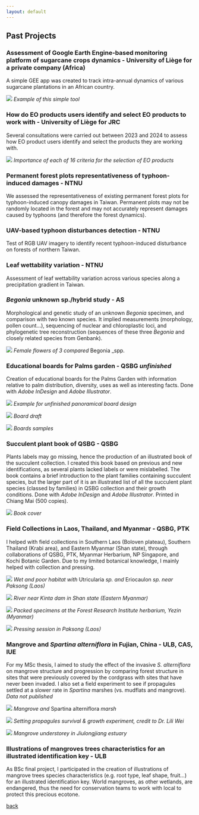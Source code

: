 ```yaml
---
layout: default
---
```

## Past Projects

### Assessment of Google Earth Engine-based monitoring platform of sugarcane crops dynamics - University of Liège for a private company (Africa)
A simple GEE app was created to track intra-annual dynamics of various sugarcane plantations in an African country.

![](/image/GEEsugarcane.png)
_Example of this simple tool_


### How do EO products users identify and select EO products to work with - University of Liège for JRC
Several consultations were carried out between 2023 and 2024 to assess how EO product users identify and select the products they are working with.

![](/image/EOexpertsconsultations.png)
_Importance of each of 16 criteria for the selection of EO products_


### Permanent forest plots representativeness of typhoon-induced damages - NTNU
We assessed the representativeness of existing permanent forest plots for typhoon-induced canopy damages in Taiwan. Permanent plots may not be randomly located in the forest and may not accurately represent damages caused by typhoons (and therefore the forest dynamics).


### UAV-based typhoon disturbances detection - NTNU
Test of RGB UAV imagery to identify recent typhoon-induced disturbance on forests of northern Taiwan.


### Leaf wettability variation - NTNU
Assessment of leaf wettability variation across various species along a precipitation gradient in Taiwan.


### _Begonia_ unknown sp./hybrid study - AS 
Morphological and genetic study of an unknown _Begonia_ specimen, and comparison with two known species. It implied measurements (morphology, pollen count...), sequencing of nuclear and chloroplastic loci, and phylogenetic tree reconstruction (sequences of these three _Begonia_ and closely related species from Genbank).

![](/photo/bego1.jpg)
_Female flowers of 3 compared_ Begonia _spp.


### Educational boards for Palms garden - QSBG _unfinished_
Creation of educational boards for the Palms Garden with information relative to palm distribution, diversity, uses as well as interesting facts. Done with _Adobe InDesign_ and _Adobe Illustrator_.

![](/photo/pano1.jpg)
_Example for unfinished panoramical board design_

![](/photo/pano2.jpg)
_Board draft_

![](/photo/pano3.jpg)
_Boards samples_


### Succulent plant book of QSBG - QSBG
Plants labels may go missing, hence the production of an illustrated book of the succulent collection. I created this book based on previous and new identifications, as several plants lacked labels or were mislabelled. The book contains a brief introduction to the plant families containing succulent species, but the larger part of it is an illustrated list of all the succulent plant species (classed by families) in QSBG collection and their growth conditions. Done with _Adobe InDesign_ and _Adobe Illustrator_. Printed in Chiang Mai (500 copies).

![](/photo/front.jpg)
_Book cover_


### Field Collections in Laos, Thailand, and Myanmar - QSBG, PTK
I helped with field collections in Southern Laos (Boloven plateau), Southern Thailand (Krabi area), and Eastern Myanmar (Shan state), through collaborations of QSBG, PTK, Myanmar Herbarium, NP Singapore, and Kochi Botanic Garden. Due to my limited botanical knowledge, I mainly helped with collection and pressing.

![](/photo/lao2.jpg)
_Wet and poor habitat with_ Utricularia _sp. and_ Eriocaulon _sp. near Paksong (Laos)_

![](/photo/myan1.jpg)
_River near Kinta dam in Shan state (Eastern Myanmar)_

![](/photo/myan2.jpg)
_Packed specimens at the Forest Research Institute herbarium, Yezin (Myanmar)_

![](/photo/lao1.jpg)
_Pressing session in Paksong (Laos)_


### Mangrove and _Spartina alterniflora_ in Fujian, China - ULB, CAS, IUE
For my MSc thesis, I aimed to study the effect of the invasive _S. alterniflora_ on mangrove structure and progression by comparing forest structure in sites that were previously covered by the cordgrass with sites that have never been invaded. I also set a field experiment to see if propagules settled at a slower rate in _Spartina_ marshes (vs. mudflats and mangrove). _Data not published_

![](/photo/fuji1.jpg)
_Mangrove and_ Spartina alterniflora _marsh_

![](/photo/fuji2.jpg)
_Setting propagules survival & growth experiment, credit to Dr. Lili Wei_

![](/photo/fuji3.jpg)
_Mangrove understorey in Jiulongjiang estuary_

### Illustrations of mangroves trees characteristics for an illustrated identification key - ULB
As BSc final project, I participated in the creation of illustrations of mangrove trees species characteristics (e.g. root type, leaf shape, fruit...) for an illustrated identification key. World mangroves, as other wetlands, are endangered, thus the need for conservation teams to work with local to protect this precious ecotone.

[back](./)
